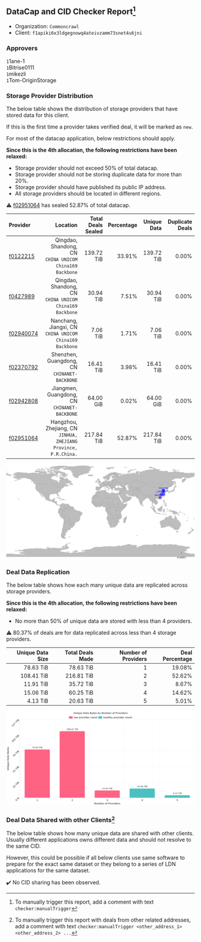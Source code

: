 ## DataCap and CID Checker Report[^1]
 - Organization: `Commoncrawl`
 - Client: `f1apiki6x3ldgegnowq4ateivzamm73snet4u6jni`
### Approvers
`1`1ane-1<br/>`1`Bitrise0111<br/>`1`mikezli<br/>`1`Tom-OriginStorage


### Storage Provider Distribution
The below table shows the distribution of storage providers that have stored data for this client.

If this is the first time a provider takes verified deal, it will be marked as `new`.

For most of the datacap application, below restrictions should apply.

**Since this is the 4th allocation, the following restrictions have been relaxed:**
 - Storage provider should not exceed 50% of total datacap.
 - Storage provider should not be storing duplicate data for more than 20%.
 - Storage provider should have published its public IP address.
 - All storage providers should be located in different regions.

⚠️ [f02951064](https://filfox.info/en/address/f02951064) has sealed 52.87% of total datacap.

| Provider                                              |                                                           Location | Total Deals Sealed | Percentage | Unique Data | Duplicate Deals |
| :---------------------------------------------------- | -----------------------------------------------------------------: | -----------------: | ---------: | ----------: | --------------: |
| [f0122215](https://filfox.info/en/address/f0122215)   |         Qingdao, Shandong, CN<br/>`CHINA UNICOM China169 Backbone` |         139.72 TiB |     33.91% |  139.72 TiB |           0.00% |
| [f0427989](https://filfox.info/en/address/f0427989)   |         Qingdao, Shandong, CN<br/>`CHINA UNICOM China169 Backbone` |          30.94 TiB |      7.51% |   30.94 TiB |           0.00% |
| [f02940074](https://filfox.info/en/address/f02940074) |         Nanchang, Jiangxi, CN<br/>`CHINA UNICOM China169 Backbone` |           7.06 TiB |      1.71% |    7.06 TiB |           0.00% |
| [f02370792](https://filfox.info/en/address/f02370792) |                    Shenzhen, Guangdong, CN<br/>`CHINANET-BACKBONE` |          16.41 TiB |      3.98% |   16.41 TiB |           0.00% |
| [f02942808](https://filfox.info/en/address/f02942808) |                    Jiangmen, Guangdong, CN<br/>`CHINANET-BACKBONE` |          64.00 GiB |      0.02% |   64.00 GiB |           0.00% |
| [f02951064](https://filfox.info/en/address/f02951064) | Hangzhou, Zhejiang, CN<br/>`JINHUA, ZHEJIANG Province, P.R.China.` |         217.84 TiB |     52.87% |  217.84 TiB |           0.00% |

<img src="https://raw.githubusercontent.com/data-preservation-programs/filplus-checker-assets/main/filecoin-project/filecoin-plus-large-datasets/issues/2310/1709003972016.png"/>

### Deal Data Replication
The below table shows how each many unique data are replicated across storage providers.


**Since this is the 4th allocation, the following restrictions have been relaxed:**
- No more than 50% of unique data are stored with less than 4 providers.

⚠️ 80.37% of deals are for data replicated across less than 4 storage providers.

| Unique Data Size | Total Deals Made | Number of Providers | Deal Percentage |
| ---------------: | ---------------: | ------------------: | --------------: |
|        78.63 TiB |        78.63 TiB |                   1 |          19.08% |
|       108.41 TiB |       216.81 TiB |                   2 |          52.62% |
|        11.91 TiB |        35.72 TiB |                   3 |           8.67% |
|        15.06 TiB |        60.25 TiB |                   4 |          14.62% |
|         4.13 TiB |        20.63 TiB |                   5 |           5.01% |

<img src="https://raw.githubusercontent.com/data-preservation-programs/filplus-checker-assets/main/filecoin-project/filecoin-plus-large-datasets/issues/2310/1709003972830.png"/>

### Deal Data Shared with other Clients[^3]
The below table shows how many unique data are shared with other clients.
Usually different applications owns different data and should not resolve to the same CID.

However, this could be possible if all below clients use same software to prepare for the exact same dataset or they belong to a series of LDN applications for the same dataset.

✔️ No CID sharing has been observed.

[^1]: To manually trigger this report, add a comment with text `checker:manualTrigger`

[^2]: Deals from those addresses are combined into this report as they are specified with `checker:manualTrigger`

[^3]: To manually trigger this report with deals from other related addresses, add a comment with text `checker:manualTrigger <other_address_1> <other_address_2> ...`
